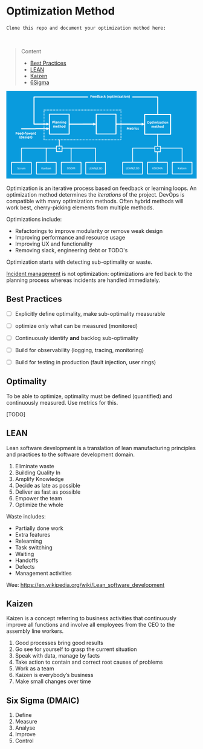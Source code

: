 # Optimization Method

```
Clone this repo and document your optimization method here:



```
> Content
> - [Best Practices](#best-practices)
> - [LEAN](#lean)
> - [Kaizen](#kaizen)
> - [6Sigma](#six-sigma-dmaic)

![optimisation](devops-planning-optimisation.png)

Optimization is an iterative process based on feedback or learning loops.
An optimization method determines the  *iterations* of the project. 
DevOps is compatible with many optimization methods. 
Often hybrid methods will work best, cherry-picking elements from multiple methods. 

Optimizations include:
- Refactorings to improve modularity or remove weak design
- Improving performance and resource usage
- Improving UX and functionality
- Removing slack, engineering debt or TODO's

Optimization starts with detecting sub-optimality or waste.

[Incident management](incident-management-procedure.md) is not optimization: optimizations are fed back to the planning process whereas incidents are handled immediately.

## Best Practices

- [ ] Explicitly define optimality, make sub-optimality measurable


- [ ] optimize only what can be measured (monitored)


- [ ] Continuously identify **and** backlog sub-optimality 


- [ ] Build for observability (logging, tracing, monitoring)


- [ ] Build for testing in production (fault injection, user rings)


## Optimality

To be able to optimize, optimality must be defined (quantified) and continuously measured. Use metrics for this.

[TODO] 

## LEAN

Lean software development is a translation of lean manufacturing principles and practices to the software development domain.

1. Eliminate waste
2. Building Quality In
3. Amplify Knowledge
4. Decide as late as possible
5. Deliver as fast as possible
6. Empower the team
7. Optimize the whole

Waste includes:

- Partially done work
- Extra features
- Relearning
- Task switching
- Waiting
- Handoffs
- Defects
- Management activities

Wee: https://en.wikipedia.org/wiki/Lean_software_development 

## Kaizen

Kaizen is a concept referring to business activities that continuously improve all functions and involve all employees from the CEO to the assembly line workers.

1. Good processes bring good results
2. Go see for yourself to grasp the current situation
3. Speak with data, manage by facts
4. Take action to contain and correct root causes of problems
5. Work as a team
6. Kaizen is everybody’s business
7. Make small changes over time

## Six Sigma (DMAIC)

1. Define
2. Measure
3. Analyse
4. Improve
5. Control

